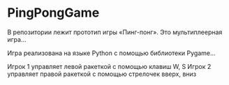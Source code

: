 # PingPongGame

В репозитории лежит прототип игры «Пинг-понг». Это мультиплеерная игра…

Игра реализована на языке Python с помощью библиотеки Pygame…

Игрок 1 управляет левой ракеткой с помощью клавиш W, S Игрок 2 управляет правой ракеткой с помощью стрелочек вверх, вниз
